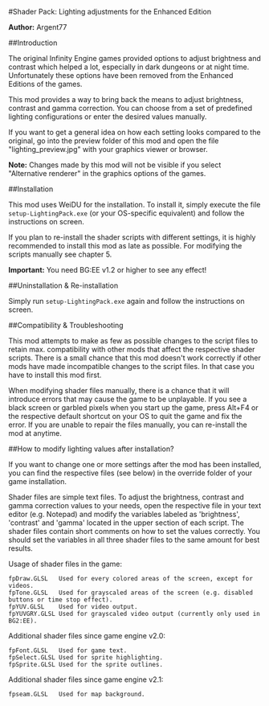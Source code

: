 #Shader Pack: Lighting adjustments for the Enhanced Edition

**Author:** Argent77


##Introduction

The original Infinity Engine games provided options to adjust brightness and contrast which 
helped a lot, especially in dark dungeons or at night time. Unfortunately these options have 
been removed from the Enhanced Editions of the games.

This mod provides a way to bring back the means to adjust brightness, contrast and gamma correction.
You can choose from a set of predefined lighting configurations or enter the desired values manually.

If you want to get a general idea on how each setting looks compared to the original, go into the 
preview folder of this mod and open the file "lighting_preview.jpg" with your graphics viewer 
or browser.

**Note:** Changes made by this mod will not be visible if you select "Alternative renderer" in the 
      graphics options of the games.


##Installation

This mod uses WeiDU for the installation. To install it, simply execute the file `setup-LightingPack.exe` 
(or your OS-specific equivalent) and follow the instructions on screen.

If you plan to re-install the shader scripts with different settings, it is highly recommended 
to install this mod as late as possible. For modifying the scripts manually see chapter 5.

**Important:** You need BG:EE v1.2 or higher to see any effect!


##Uninstallation & Re-installation

Simply run `setup-LightingPack.exe` again and follow the instructions on screen.


##Compatibility & Troubleshooting

This mod attempts to make as few as possible changes to the script files to retain 
max. compatibility with other mods that affect the respective shader scripts.
There is a small chance that this mod doesn't work correctly if other mods have 
made incompatible changes to the script files. In that case you have to install this 
mod first.

When modifying shader files manually, there is a chance that it will introduce errors that 
may cause the game to be unplayable. 
If you see a black screen or garbled pixels when you start up the game, press Alt+F4 or the 
respective default shortcut on your OS to quit the game and fix the error.
If you are unable to repair the files manually, you can re-install the mod at anytime.


##How to modify lighting values after installation?

If you want to change one or more settings after the mod has been installed, you can find 
the respective files (see below) in the override folder of your game installation.

Shader files are simple text files. To adjust the brightness, contrast and gamma correction 
values to your needs, open the respective file in your text editor (e.g. Notepad) and modify 
the variables labeled as 'brightness', 'contrast' and 'gamma' located in the upper section of 
each script. The shader files contain short comments on how to set the values correctly. 
You should set the variables in all three shader files to the same amount for best results.

Usage of shader files in the game:
```
fpDraw.GLSL   Used for every colored areas of the screen, except for videos.
fpTone.GLSL   Used for grayscaled areas of the screen (e.g. disabled buttons or time stop effect).
fpYUV.GLSL    Used for video output.
fpYUVGRY.GLSL Used for grayscaled video output (currently only used in BG2:EE).
```

Additional shader files since game engine v2.0:
```
fpFont.GLSL   Used for game text.
fpSelect.GLSL Used for sprite highlighting.
fpSprite.GLSL Used for the sprite outlines.
```

Additional shader files since game engine v2.1:
```
fpseam.GLSL   Used for map background.
```
